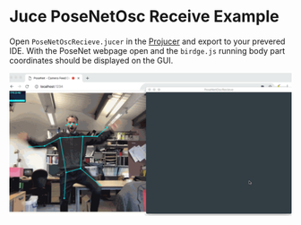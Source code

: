 # Juce PoseNetOsc Receive Example

Open `PoseNetOscRecieve.jucer` in the [Projucer](https://juce.com/discover/projucer) and export to your prevered IDE. With the PoseNet webpage open and the `birdge.js` running body part coordinates should be displayed on the GUI. 

![Alt Text](PoseNetToJuce.gif)
